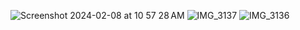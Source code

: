 
![Screenshot 2024-02-08 at 10 57 28 AM](https://github.com/sudo-self/burn-mp3/assets/119916323/8b181009-570e-472c-ac5e-36a518298f09)
![IMG_3137](https://github.com/sudo-self/burn-mp3/assets/119916323/d1d3bcf9-7c6c-48ad-8e96-1da35f0aa1a4)
![IMG_3136](https://github.com/sudo-self/burn-mp3/assets/119916323/1e72942f-5f6b-4e43-abb2-9001a19cc083)
